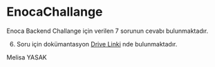 # EnocaChallange

Enoca Backend Challange için verilen 7 sorunun cevabı bulunmaktadır.

6. Soru için dokümantasyon [Drive Linki](https://drive.google.com/file/d/1NtifVZt2VXvtBsx1VfWVHXXY_edGV81g/view?usp=sharing) nde bulunmaktadır.


Melisa YASAK
